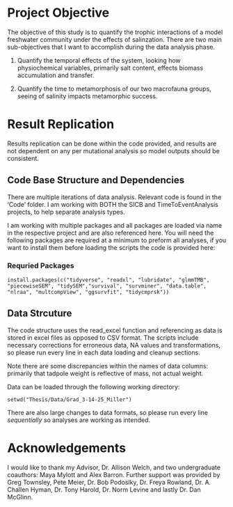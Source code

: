 # Project Objective

The objective of this study is to quantify the trophic interactions of a
model freshwater community under the effects of salinzation. There are
two main sub-objectives that I want to accomplish during the data
analysis phase.

1.  Quantify the temporal effects of the system, looking how
    physiochemical variables, primarily salt content, effects biomass
    accumulation and transfer.

2.  Quantify the time to metamorphosis of our two macrofauna groups,
    seeing of salinity impacts metamorphic success.

# Result Replication

Results replication can be done within the code provided, and results
are not dependent on any per mutational analysis so model outputs should
be consistent.

## Code Base Structure and Dependencies

There are multiple iterations of data analysis. Relevant code is found
in the ‘Code’ folder. I am working with BOTH the SICB and
TimeToEventAnalysis projects, to help separate analysis types.

I am working with multiple packages and all packages are loaded via name
in the respective project and are also referenced here. You will need
the following packages are required at a minimum to preform all
analyses, if you want to install them before loading the scripts the
code is provided here:

### Requried Packages

    install.packages(c("tidyverse", "readxl", "lubridate", "glmmTMB", "piecewiseSEM", "tidySEM","survival", "survminer", "data.table", "nlraa", "multcompView", "ggsurvfit", "tidycmprsk"))

## Data Strcuture

The code structure uses the read\_excel function and referencing as data
is stored in excel files as opposed to CSV format. The scripts include
necessary corrections for erroneous data, NA values and transformations,
so please run every line in each data loading and cleanup sections.

Note there are some discrepancies within the names of data columns:
primarily that tadpole weight is reflective of mass, not actual weight.

Data can be loaded through the following working directory:

    setwd("Thesis/Data/Grad_3-14-25_Miller")

There are also large changes to data formats, so please run every line
*sequentially* so analyses are working as intended.

# Acknowledgements

I would like to thank my Advisor, Dr. Allison Welch, and two
undergraduate coauthors: Maya Mylott and Alex Barron. Further support
was provided by Greg Townsley, Pete Meier, Dr. Bob Podoslky, Dr. Freya
Rowland, Dr. A. Challen Hyman, Dr. Tony Harold, Dr. Norm Levine and
lastly Dr. Dan McGlinn.
